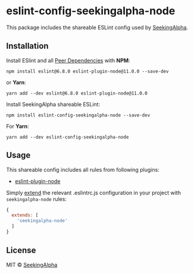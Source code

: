# eslint-config-seekingalpha-node

This package includes the shareable ESLint config used by [SeekingAlpha](https://seekingalpha.com/).

## Installation

Install ESlint and all [Peer Dependencies](https://nodejs.org/en/blog/npm/peer-dependencies/) with **NPM**:

    npm install eslint@6.8.0 eslint-plugin-node@11.0.0 --save-dev

or **Yarn**:

    yarn add --dev eslint@6.8.0 eslint-plugin-node@11.0.0


Install SeekingAlpha shareable ESLint:

    npm install eslint-config-seekingalpha-node --save-dev

For **Yarn**:

    yarn add --dev eslint-config-seekingalpha-node

## Usage

This shareable config includes all rules from following plugins:

* [eslint-plugin-node](https://github.com/mysticatea/eslint-plugin-node)

Simply [extend](https://eslint.org/docs/user-guide/configuring#extending-configuration-files) the relevant .eslintrc.js configuration in your project with `seekingalpha-node` rules:

```javascript
{
  extends: [
    'seekingalpha-node'
  ]
}
```

## License

MIT © [SeekingAlpha](https://seekingalpha.com/)

